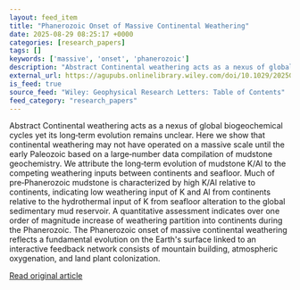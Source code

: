 ```yaml
---
layout: feed_item
title: "Phanerozoic Onset of Massive Continental Weathering"
date: 2025-08-29 08:25:17 +0000
categories: [research_papers]
tags: []
keywords: ['massive', 'onset', 'phanerozoic']
description: "Abstract Continental weathering acts as a nexus of global biogeochemical cycles yet its long‐term evolution remains unclear"
external_url: https://agupubs.onlinelibrary.wiley.com/doi/10.1029/2025GL117072?af=R
is_feed: true
source_feed: "Wiley: Geophysical Research Letters: Table of Contents"
feed_category: "research_papers"
---
```


Abstract Continental weathering acts as a nexus of global biogeochemical cycles yet its long‐term evolution remains unclear. Here we show that continental weathering may not have operated on a massive scale until the early Paleozoic based on a large‐number data compilation of mudstone geochemistry. We attribute the long‐term evolution of mudstone K/Al to the competing weathering inputs between continents and seafloor. Much of pre‐Phanerozoic mudstone is characterized by high K/Al relative to continents, indicating low weathering input of K and Al from continents relative to the hydrothermal input of K from seafloor alteration to the global sedimentary mud reservoir. A quantitative assessment indicates over one order of magnitude increase of weathering partition into continents during the Phanerozoic. The Phanerozoic onset of massive continental weathering reflects a fundamental evolution on the Earth's surface linked to an interactive feedback network consists of mountain building, atmospheric oxygenation, and land plant colonization.

[Read original article](https://agupubs.onlinelibrary.wiley.com/doi/10.1029/2025GL117072?af=R)
